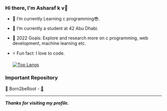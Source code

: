### Hi there, I'm Asharaf k v👋

  - 🌱 I’m currently Learning c programming😎.
  
  - 👯 I’m currently a student at 42 Abu Dhabi.
  
  - 🥅 2022 Goals: Explore and research more on c programming, web development, machine learning etc.

  - ⚡ Fun fact: I love to code.
  
    [![Top Langs](https://github-readme-stats.vercel.app/api/top-langs/?username=winash1618&langs_count=5&theme=algolia)](https://github.com/anuraghazra/github-readme-stats)

### Important Repository

💾 Born2beRoot - [🔗](https://github.com/winash1618/Born2beRoot)

---

***Thanks for visiting my profile.***

